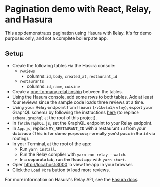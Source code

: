 # Pagination demo with React, Relay, and Hasura

This app demonstrates pagination using Hasura with Relay. It's for demo purposes only, and not a complete boilerplate app.

## Setup

- Create the following tables via the Hasura console:
  - `reviews`
    - columns: `id`, `body`, `created_at`, `restaurant_id`
  - `restaurants`
    - columns: `id`, `name`, `cuisine`
- Create a [one-to-many relationship](https://hasura.io/docs/1.0/graphql/manual/schema/relationships/database-modelling/one-to-many.html) between the tables.
- Using the Hasura console, add some rows to both tables. Add at least four reviews since the sample code loads three reviews at a time.
- Using your Relay endpoint from Hasura (`/v1beta1/relay`), export your GraphQL schema by following the instructions [here](https://hasura.io/docs/1.0/graphql/manual/schema/export-graphql-schema.html) (to replace `schema.graphql` at the root of this project).
- In `fetchGraphQL.js`, set the GraphQL endpoint to your Relay endpoint.
- In `App.js`, replace `MY_RESTAURANT_ID` with a restaurant `id` from your database (This is for demo purposes; normally you'd pass in the `id` via routing).
- In your Terminal, at the root of the app:
  - Run `yarn install`.
  - Run the Relay complier with `yarn run relay --watch`.
  - In a separate tab, run the React app with `yarn start`.
- Open [http://localhost:3000](http://localhost:3000) to view the app in your browser.
- Click the `Load More` button to load more reviews.

For more information on Hasura's Relay API, see the [Hasura docs](https://hasura.io/docs/1.0/graphql/manual/schema/relay-schema.html).
